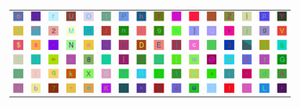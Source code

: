 <table>
<tr>
<td><img src="6F.gif"></td>
<td><img src="2B.gif"></td>
<td><img src="72.gif"></td>
<td><img src="55.gif"></td>
<td><img src="4F.gif"></td>
<td><img src="66.gif"></td>
<td><img src="50.gif"></td>
<td><img src="68.gif"></td>
<td><img src="79.gif"></td>
<td><img src="57.gif"></td>
<td><img src="48.gif"></td>
<td><img src="3B.gif"></td>
<td><img src="5A.gif"></td>
<td><img src="7D.gif"></td>
<td><img src="70.gif"></td>
<td><img src="59.gif"></td>
</tr>
<tr>
<td><img src="69.gif"></td>
<td><img src="gr1.gif"></td>
<td><img src="32.gif"></td>
<td><img src="4D.gif"></td>
<td><img src="7E.gif"></td>
<td><img src="7A.gif"></td>
<td><img src="6E.gif"></td>
<td><img src="74.gif"></td>
<td><img src="39.gif"></td>
<td><img src="25.gif"></td>
<td><img src="5D.gif"></td>
<td><img src="51.gif"></td>
<td><img src="76.gif"></td>
<td><img src="6A.gif"></td>
<td><img src="67.gif"></td>
<td><img src="56.gif"></td>
</tr>
<tr>
<td><img src="24.gif"></td>
<td><img src="73.gif"></td>
<td><img src="2A.gif"></td>
<td><img src="4E.gif"></td>
<td><img src="61.gif"></td>
<td><img src="3C.gif"></td>
<td><img src="36.gif"></td>
<td><img src="44.gif"></td>
<td><img src="45.gif"></td>
<td><img src="7B.gif"></td>
<td><img src="63.gif"></td>
<td><img src="23.gif"></td>
<td><img src="33.gif"></td>
<td><img src="gr2.gif"></td>
<td><img src="4A.gif"></td>
<td><img src="26.gif"></td>
</tr>
<tr>
<td><img src="54.gif"></td>
<td><img src="49.gif"></td>
<td><img src="3D.gif"></td>
<td><img src="3E.gif"></td>
<td><img src="38.gif"></td>
<td><img src="gr3.gif"></td>
<td><img src="7C.gif"></td>
<td><img src="46.gif"></td>
<td><img src="42.gif"></td>
<td><img src="5B.gif"></td>
<td><img src="77.gif"></td>
<td><img src="40.gif"></td>
<td><img src="6D.gif"></td>
<td><img src="43.gif"></td>
<td><img src="31.gif"></td>
<td><img src="47.gif"></td>
</tr>
<tr>
<td><img src="3A.gif"></td>
<td><img src="28.gif"></td>
<td><img src="71.gif"></td>
<td><img src="6B.gif"></td>
<td><img src="58.gif"></td>
<td><img src="53.gif"></td>
<td><img src="3F.gif"></td>
<td><img src="52.gif"></td>
<td><img src="2F.gif"></td>
<td><img src="6C.gif"></td>
<td><img src="30.gif"></td>
<td><img src="5E.gif"></td>
<td><img src="78.gif"></td>
<td><img src="27.gif"></td>
<td><img src="64.gif"></td>
<td><img src="41.gif"></td>
</tr>
<tr>
<td><img src="2D.gif"></td>
<td><img src="62.gif"></td>
<td><img src="37.gif"></td>
<td><img src="60.gif"></td>
<td><img src="65.gif"></td>
<td><img src="4B.gif"></td>
<td><img src="2E.gif"></td>
<td><img src="22.gif"></td>
<td><img src="35.gif"></td>
<td><img src="34.gif"></td>
<td><img src="75.gif"></td>
<td><img src="29.gif"></td>
<td><img src="21.gif"></td>
<td><img src="5F.gif"></td>
<td><img src="4C.gif"></td>
<td><img src="2C.gif"></td>
</tr>
</table>
